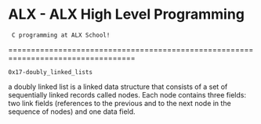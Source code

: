 ALX - ALX High Level Programming
===========================
     C programming at ALX School!
==================================================================================

	0x17-doubly_linked_lists

a doubly linked list is a linked data structure that consists of a set of sequentially linked records called nodes. Each node contains three fields: two link fields (references to the previous and to the next node in the sequence of nodes) and one data field.

